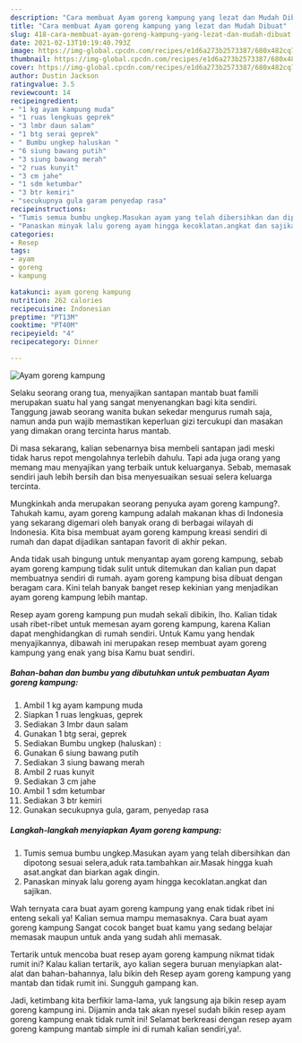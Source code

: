 ```yaml
---
description: "Cara membuat Ayam goreng kampung yang lezat dan Mudah Dibuat"
title: "Cara membuat Ayam goreng kampung yang lezat dan Mudah Dibuat"
slug: 418-cara-membuat-ayam-goreng-kampung-yang-lezat-dan-mudah-dibuat
date: 2021-02-13T10:19:40.793Z
image: https://img-global.cpcdn.com/recipes/e1d6a273b2573387/680x482cq70/ayam-goreng-kampung-foto-resep-utama.jpg
thumbnail: https://img-global.cpcdn.com/recipes/e1d6a273b2573387/680x482cq70/ayam-goreng-kampung-foto-resep-utama.jpg
cover: https://img-global.cpcdn.com/recipes/e1d6a273b2573387/680x482cq70/ayam-goreng-kampung-foto-resep-utama.jpg
author: Dustin Jackson
ratingvalue: 3.5
reviewcount: 14
recipeingredient:
- "1 kg ayam kampung muda"
- "1 ruas lengkuas geprek"
- "3 lmbr daun salam"
- "1 btg serai geprek"
- " Bumbu ungkep haluskan "
- "6 siung bawang putih"
- "3 siung bawang merah"
- "2 ruas kunyit"
- "3 cm jahe"
- "1 sdm ketumbar"
- "3 btr kemiri"
- "secukupnya gula garam penyedap rasa"
recipeinstructions:
- "Tumis semua bumbu ungkep.Masukan ayam yang telah dibersihkan dan dipotong sesuai selera,aduk rata.tambahkan air.Masak hingga kuah asat.angkat dan biarkan agak dingin."
- "Panaskan minyak lalu goreng ayam hingga kecoklatan.angkat dan sajikan."
categories:
- Resep
tags:
- ayam
- goreng
- kampung

katakunci: ayam goreng kampung 
nutrition: 262 calories
recipecuisine: Indonesian
preptime: "PT13M"
cooktime: "PT40M"
recipeyield: "4"
recipecategory: Dinner

---
```



![Ayam goreng kampung](https://img-global.cpcdn.com/recipes/e1d6a273b2573387/680x482cq70/ayam-goreng-kampung-foto-resep-utama.jpg)

Selaku seorang orang tua, menyajikan santapan mantab buat famili merupakan suatu hal yang sangat menyenangkan bagi kita sendiri. Tanggung jawab seorang  wanita bukan sekedar mengurus rumah saja, namun anda pun wajib memastikan keperluan gizi tercukupi dan masakan yang dimakan orang tercinta harus mantab.

Di masa  sekarang, kalian sebenarnya bisa membeli santapan jadi meski tidak harus repot mengolahnya terlebih dahulu. Tapi ada juga orang yang memang mau menyajikan yang terbaik untuk keluarganya. Sebab, memasak sendiri jauh lebih bersih dan bisa menyesuaikan sesuai selera keluarga tercinta. 



Mungkinkah anda merupakan seorang penyuka ayam goreng kampung?. Tahukah kamu, ayam goreng kampung adalah makanan khas di Indonesia yang sekarang digemari oleh banyak orang di berbagai wilayah di Indonesia. Kita bisa membuat ayam goreng kampung kreasi sendiri di rumah dan dapat dijadikan santapan favorit di akhir pekan.

Anda tidak usah bingung untuk menyantap ayam goreng kampung, sebab ayam goreng kampung tidak sulit untuk ditemukan dan kalian pun dapat membuatnya sendiri di rumah. ayam goreng kampung bisa dibuat dengan beragam cara. Kini telah banyak banget resep kekinian yang menjadikan ayam goreng kampung lebih mantap.

Resep ayam goreng kampung pun mudah sekali dibikin, lho. Kalian tidak usah ribet-ribet untuk memesan ayam goreng kampung, karena Kalian dapat menghidangkan di rumah sendiri. Untuk Kamu yang hendak menyajikannya, dibawah ini merupakan resep membuat ayam goreng kampung yang enak yang bisa Kamu buat sendiri.

<!--inarticleads1-->

##### Bahan-bahan dan bumbu yang dibutuhkan untuk pembuatan Ayam goreng kampung:

1. Ambil 1 kg ayam kampung muda
1. Siapkan 1 ruas lengkuas, geprek
1. Sediakan 3 lmbr daun salam
1. Gunakan 1 btg serai, geprek
1. Sediakan  Bumbu ungkep (haluskan) :
1. Gunakan 6 siung bawang putih
1. Sediakan 3 siung bawang merah
1. Ambil 2 ruas kunyit
1. Sediakan 3 cm jahe
1. Ambil 1 sdm ketumbar
1. Sediakan 3 btr kemiri
1. Gunakan secukupnya gula, garam, penyedap rasa




<!--inarticleads2-->

##### Langkah-langkah menyiapkan Ayam goreng kampung:

1. Tumis semua bumbu ungkep.Masukan ayam yang telah dibersihkan dan dipotong sesuai selera,aduk rata.tambahkan air.Masak hingga kuah asat.angkat dan biarkan agak dingin.
1. Panaskan minyak lalu goreng ayam hingga kecoklatan.angkat dan sajikan.




Wah ternyata cara buat ayam goreng kampung yang enak tidak ribet ini enteng sekali ya! Kalian semua mampu memasaknya. Cara buat ayam goreng kampung Sangat cocok banget buat kamu yang sedang belajar memasak maupun untuk anda yang sudah ahli memasak.

Tertarik untuk mencoba buat resep ayam goreng kampung nikmat tidak rumit ini? Kalau kalian tertarik, ayo kalian segera buruan menyiapkan alat-alat dan bahan-bahannya, lalu bikin deh Resep ayam goreng kampung yang mantab dan tidak rumit ini. Sungguh gampang kan. 

Jadi, ketimbang kita berfikir lama-lama, yuk langsung aja bikin resep ayam goreng kampung ini. Dijamin anda tak akan nyesel sudah bikin resep ayam goreng kampung enak tidak rumit ini! Selamat berkreasi dengan resep ayam goreng kampung mantab simple ini di rumah kalian sendiri,ya!.

